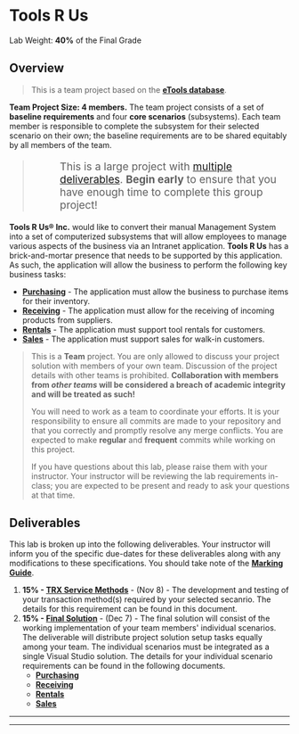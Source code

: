 # Tools R Us

Lab Weight: **40%** of the Final Grade

## Overview

> This is a team project based on the [**eTools database**](Database/ReadMe.md).

**Team Project Size: 4 members.** The team project consists of a set of **baseline requirements** and four **core scenarios** (subsystems). Each team member is responsible to complete the subsystem for their selected scenario on their own; the baseline requirements are to be shared equitably by all members of the team. 

> > This is a large project with [multiple deliverables](#deliverables). **Begin early** to ensure that you have enough time to complete this group project!

**Tools R Us® Inc.** would like to convert their manual Management System into a set of computerized subsystems that will allow employees to manage various aspects of the business via an Intranet application. **Tools R Us** has a brick-and-mortar presence that needs to be supported by this application. As such, the application will allow the business to perform the following key business tasks:

- [**Purchasing**](Purchasing/ReadMe.md) - The application must allow the business to purchase items for their inventory.
- [**Receiving**](Receiving/ReadMe.md) - The application must allow for the receiving of incoming products from suppliers.
- [**Rentals**](Rentals/ReadMe.md) - The application must support tool rentals for customers.
- [**Sales**](Sales/ReadMe.md) - The application must support sales for walk-in customers.


> This is a **Team** project. You are only allowed to discuss your project solution with members of your own team. Discussion of the project details with other teams is prohibited. **Collaboration with members from *other teams* will be considered a breach of academic integrity and will be treated as such!**
>
> You will need to work as a team to coordinate your efforts. It is your responsibility to ensure all commits are made to your repository and that you correctly and promptly resolve any merge conflicts. You are expected to make **regular** and **frequent** commits while working on this project.
>
> If you have questions about this lab, please raise them with your instructor. Your instructor will be reviewing the lab requirements in-class; you are expected to be present and ready to ask your questions at that time.

## Deliverables

This lab is broken up into the following deliverables. Your instructor will inform you of the specific due-dates for these deliverables along with any modifications to these specifications. You should take note of the [**Marking Guide**](./Marking/ReadMe.md).

1. **15% - [TRX Service Methods](./Deliverable-1.md)** - (Nov 8) - The development and testing of your transaction method(s) required by your selected secanrio. The details for this requirement can be found in this document.
2. **15% - [Final Solution](./Deliverable-2.md)** - (Dec 7) - The final solution will consist of the working implementation of your team members' individual scenarios. The deliverable will distribute project solution setup tasks equally among your team. The individual scenarios must be integrated as a single Visual Studio solution. The details for your individual scenario requirements can be found in the following documents.
      - [**Purchasing**](Purchasing/ReadMe.md)
      - [**Receiving**](Receiving/ReadMe.md)
      - [**Rentals**](Rentals/ReadMe.md)
      - [**Sales**](Sales/ReadMe.md)

----

<style>
    blockquote blockquote {
        border-left: 0;
        font-size: 1.35em;
    }
</style>

----